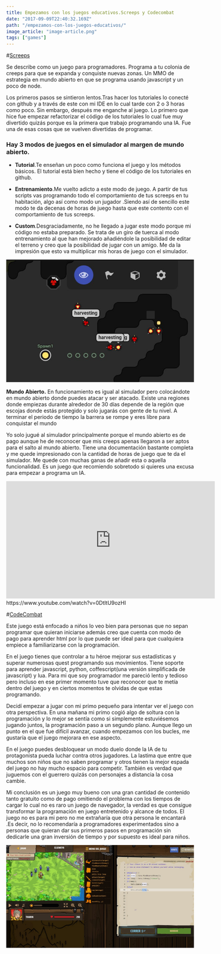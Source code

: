 ```yaml
---
title: Empezamos con los juegos educativos.Screeps y Codecombat
date: "2017-09-09T22:40:32.169Z"
path: "/empezamos-con-los-juegos-educativos/"
image_article: "image-article.png"
tags: ["games"]
---
```


#[Screeps](https://screeps.com/)

Se describe como un juego para programadores. Programa a tu colonia de creeps para que se expanda y conquiste nuevas zonas. Un MMO de estrategia en mundo abierto en que se programa usando javascript y un poco de node.


Los primeros pasos se sintieron lentos.Tras hacer los tutoriales lo conecté con github y a través de este con mi IDE en lo cual tarde con 2 o 3 horas como poco. Sin embargo, después me enganche al juego. Lo primero que hice fue empezar refactorizar el código de los tutoriales lo cual fue muy divertido quizás porque es la primera que trabajo programando una IA. Fue una de esas cosas que se vuelven divertidas de programar.


### Hay 3 modos de juegos en el simulador al margen de mundo abierto.
- **Tutorial**.Te enseñan un poco como funciona el juego y los métodos básicos. El tutorial está bien hecho y tiene el código de los tutoriales en github.

- **Entrenamiento**.Me vuelto adicto a este modo de juego. A partir de tus scripts vas programando todo el comportamiento de tus screeps en tu habitación, algo así como modo un jugador .Siendo así de sencillo este modo te da decenas de horas de juego hasta que este contento con el comportamiento de tus screeps.

- **Custom**.Desgraciadamente, no he llegado a jugar este modo porque mi código no estaba preparado. Se trata de un giro de tuerca al modo entrenamiento al que han mejorado añadiéndole la posibilidad de editar el terreno y creo que la posibilidad de jugar con un amigo. Me da la impresión que esto va multiplicar mis horas de juego con el simulador.


![screeps](Screenshot_3.jpg)

**Mundo Abierto.**
En funcionamiento es igual al simulador pero colocándote en mundo abierto donde puedes atacar y ser atacado. Existe una regiones donde empiezas durante alrededor de 30 días depende de la región que escojas donde estás protegido y solo jugarás con gente de tu nivel. A terminar el periodo de tiempo la barrera se rompe y eres libre para conquistar el mundo


Yo solo jugué al simulador principalmente porque el mundo abierto es de pago aunque he de reconocer que mis creeps apenas llegaron a ser aptos para el salto al mundo abierto. Tiene una documentación bastante completa y me quede impresionado con la cantidad de horas de juego que te da el simulador. Me quede con muchas ganas de añadir esta o aquella funcionalidad. Es un juego que recomiendo sobretodo si quieres una excusa para empezar a programa un IA.

<iframe width="560" height="315" src="https://www.youtube.com/embed/0DtltU9ozHI" frameborder="0" allowfullscreen></iframe>
https://www.youtube.com/watch?v=0DtltU9ozHI



#[CodeCombat](https://codecombat.com/play)

Este juego está enfocado a niños lo veo bien para personas que no sepan programar que quieran iniciarse además creo que cuenta con modo de pago para aprender html por lo que puede ser ideal para que cualquiera empiece a familiarizarse con la programación.

En el juego tienes que controlar a tu héroe mejorar sus estadísticas y  superar numerosas quest programando sus movimientos. Tiene soporte para aprender javascript, python, coffescript(una versión simplificada de javascript) y lua.
Para mi que soy programador me pareció lento y tedioso pero incluso en ese primer momento tuve que reconocer que te metía dentro del juego y en ciertos momentos te olvidas de que estas programando. 

Decidí empezar a jugar con mi primo pequeño para intentar ver el juego con otra perspectiva. En una mañana mi primo cogió algo de soltura con la programación y lo mejor se sentía como si simplemente estuviésemos jugando juntos, la programación paso a un segundo plano.
Aunque llego un punto en el que fue difícil avanzar, cuando empezamos con los bucles, me gustaría que el juego mejorara en ese aspecto.

En el juego puedes desbloquear un modo duelo donde la IA de tu protagonista pueda luchar contra otros jugadores. La lastima que entre que muchos son niños que no saben programar y otros tienen la mejor espada del juego no hay mucho espacio para competir. También es verdad que juguemos con el guerrero quizás con personajes a distancia la cosa cambie.

Mi conclusión es un juego muy bueno con una gran cantidad de contenido tanto gratuito como de pago omitiendo el problema con los tiempos de cargar lo cual no es raro un juego de navegador, la verdad es que consigue transformar la programación en juego entretenido y alcance de todos. El juego no es para mi pero no me extrañaría que otra persona le encantará .Es decir, no lo recomendaría a programadores experimentados sino a personas que quieran dar sus primeros pasos en programación sin dedicarle una gran inversión de tiempo y por supuesto es ideal para niños.

![codeCombat](Screenshot_2.jpg)
